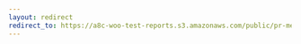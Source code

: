 ```yaml
---
layout: redirect
redirect_to: https://a8c-woo-test-reports.s3.amazonaws.com/public/pr-merge/44254/e2e/index.html
---
```

